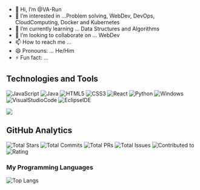 - 👋 Hi, I’m @VA-Run
- 👀 I’m interested in ...Problem solving, WebDev, DevOps, CloudComputing, Docker and Kubernetes
- 🌱 I’m currently learning ... Data Structures and Algorithms
- 💞️ I’m looking to collaborate on ... WebDev
- 📫 How to reach me ... 
- 😄 Pronouns: ... He/Him
- ⚡ Fun fact: ...

## Technologies and Tools

![JavaScript](https://img.shields.io/badge/Code-JavaScript-informational?style=flat&logo=javascript&logoColor=white&color=2bbc8a)
![Java](https://img.shields.io/badge/Code-Java-informational?style=flat&logo=java&logoColor=white&color=2bbc8a)
![HTML5](https://img.shields.io/badge/Code-HTML5-informational?style=flat&logo=html5&logoColor=white&color=2bbc8a)
![CSS3](https://img.shields.io/badge/Code-CSS3-informational?style=flat&logo=css3&logoColor=white&color=2bbc8a)
![React](https://img.shields.io/badge/Framework-React-informational?style=flat&logo=react&logoColor=white&color=2bbc8a)
![Python](https://img.shields.io/badge/Code-Python-informational?style=flat&logo=python&logoColor=white&color=2bbc8a)
![Windows](https://img.shields.io/badge/OS-Windows-informational?style=flat&logo=windows&logoColor=white&color=2bbc8a)
![VisualStudioCode](https://img.shields.io/badge/Editor-VisualStudioCode-informational?style=flat&logo=visual-studio-code&logoColor=white&color=2bbc8a)
![EclipseIDE](https://img.shields.io/badge/Editor-EclipseIDE-informational?style=flat&logo=eclipse-ide&logoColor=white&color=2bbc8a)

![](https://komarev.com/ghpvc/?username=VA-run&color=green)

## GitHub Analytics

![Total Stars](https://img.shields.io/badge/Total_Stars-412-2bbc8a?style=flat)
![Total Commits](https://img.shields.io/badge/Total_Commits-6.8k-2bbc8a?style=flat)
![Total PRs](https://img.shields.io/badge/Total_PRs-18-2bbc8a?style=flat)
![Total Issues](https://img.shields.io/badge/Total_Issues-2-2bbc8a?style=flat)
![Contributed to](https://img.shields.io/badge/Contributed_to-2-2bbc8a?style=flat)
![Rating](https://img.shields.io/badge/Rating-A%2B%2B-2bbc8a?style=flat)

### My Programming Languages
![Top Langs](https://github-readme-stats.vercel.app/api/top-langs/?username=VA-run&layout=compact&langs_count=8&theme=algolia)


